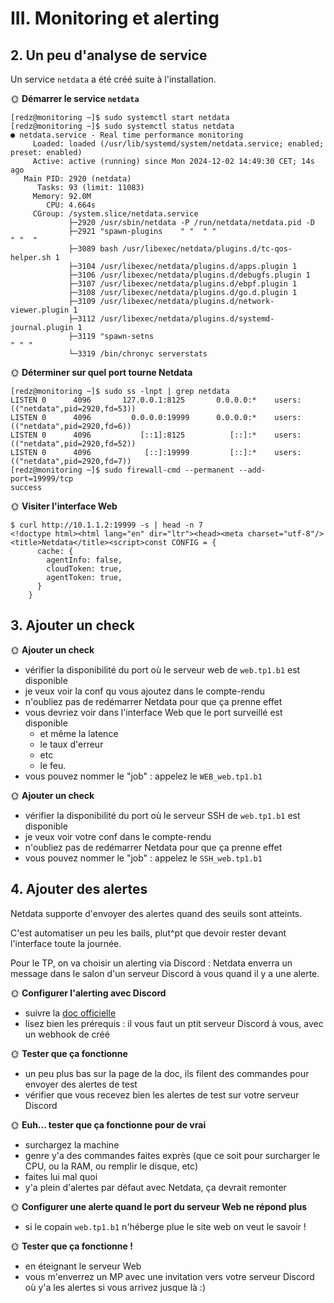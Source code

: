 # III. Monitoring et alerting

## 2. Un peu d'analyse de service

Un service `netdata` a été créé suite à l'installation.

🌞 **Démarrer le service `netdata`**
```
[redz@monitoring ~]$ sudo systemctl start netdata
[redz@monitoring ~]$ sudo systemctl status netdata
● netdata.service - Real time performance monitoring
     Loaded: loaded (/usr/lib/systemd/system/netdata.service; enabled; preset: enabled)
     Active: active (running) since Mon 2024-12-02 14:49:30 CET; 14s ago
   Main PID: 2920 (netdata)
      Tasks: 93 (limit: 11083)
     Memory: 92.0M
        CPU: 4.664s
     CGroup: /system.slice/netdata.service
             ├─2920 /usr/sbin/netdata -P /run/netdata/netdata.pid -D
             ├─2921 "spawn-plugins    " "  " "                        " "  "
             ├─3089 bash /usr/libexec/netdata/plugins.d/tc-qos-helper.sh 1
             ├─3104 /usr/libexec/netdata/plugins.d/apps.plugin 1
             ├─3106 /usr/libexec/netdata/plugins.d/debugfs.plugin 1
             ├─3107 /usr/libexec/netdata/plugins.d/ebpf.plugin 1
             ├─3108 /usr/libexec/netdata/plugins.d/go.d.plugin 1
             ├─3109 /usr/libexec/netdata/plugins.d/network-viewer.plugin 1
             ├─3112 /usr/libexec/netdata/plugins.d/systemd-journal.plugin 1
             ├─3119 "spawn-setns                                         " " "
             └─3319 /bin/chronyc serverstats
```
🌞 **Déterminer sur quel port tourne Netdata**
```
[redz@monitoring ~]$ sudo ss -lnpt | grep netdata
LISTEN 0      4096       127.0.0.1:8125       0.0.0.0:*    users:(("netdata",pid=2920,fd=53))
LISTEN 0      4096         0.0.0.0:19999      0.0.0.0:*    users:(("netdata",pid=2920,fd=6))
LISTEN 0      4096           [::1]:8125          [::]:*    users:(("netdata",pid=2920,fd=52))
LISTEN 0      4096            [::]:19999         [::]:*    users:(("netdata",pid=2920,fd=7))
[redz@monitoring ~]$ sudo firewall-cmd --permanent --add-port=19999/tcp
success
```
🌞 **Visiter l'interface Web**
```
$ curl http://10.1.1.2:19999 -s | head -n 7
<!doctype html><html lang="en" dir="ltr"><head><meta charset="utf-8"/><title>Netdata</title><script>const CONFIG = {
      cache: {
        agentInfo: false,
        cloudToken: true,
        agentToken: true,
      }
    }
```
## 3. Ajouter un check

🌞 **Ajouter un check**

- vérifier la disponibilité du port où le serveur web de `web.tp1.b1` est disponible
- je veux voir la conf qu vous ajoutez dans le compte-rendu
- n'oubliez pas de redémarrer Netdata pour que ça prenne effet
- vous devriez voir dans l'interface Web que le port surveillé est disponible
  - et même la latence
  - le taux d'erreur
  - etc
  - le feu.
- vous pouvez nommer le "job" : appelez le `WEB_web.tp1.b1`

🌞 **Ajouter un check**

- vérifier la disponibilité du port où le serveur SSH de `web.tp1.b1` est disponible
- je veux voir votre conf dans le compte-rendu
- n'oubliez pas de redémarrer Netdata pour que ça prenne effet
- vous pouvez nommer le "job" : appelez le `SSH_web.tp1.b1`

## 4. Ajouter des alertes

Netdata supporte d'envoyer des alertes quand des seuils sont atteints.

C'est automatiser un peu les bails, plut^pt que devoir rester devant l'interface toute la journée.

Pour le TP, on va choisir un alerting via Discord : Netdata enverra un message dans le salon d'un serveur Discord à vous quand il y a une alerte.

🌞 **Configurer l'alerting avec Discord**

- suivre la [doc officielle](https://learn.netdata.cloud/docs/alerts-&-notifications/notifications/agent-dispatched-notifications/discord)
- lisez bien les prérequis : il vous faut un ptit serveur Discord à vous, avec un webhook de créé

🌞 **Tester que ça fonctionne**

- un peu plus bas sur la page de la doc, ils filent des commandes pour envoyer des alertes de test
- vérifier que vous recevez bien les alertes de test sur votre serveur Discord

🌞 **Euh... tester que ça fonctionne pour de vrai**

- surchargez la machine
- genre y'a des commandes faites exprès (que ce soit pour surcharger le CPU, ou la RAM, ou remplir le disque, etc)
- faites lui mal quoi
- y'a plein d'alertes par défaut avec Netdata, ça devrait remonter

🌞 **Configurer une alerte quand le port du serveur Web ne répond plus**

- si le copain `web.tp1.b1` n'héberge plue le site web on veut le savoir !

🌞 **Tester que ça fonctionne !**

- en éteignant le serveur Web
- vous m'enverrez un MP avec une invitation vers votre serveur Discord où y'a les alertes si vous arrivez jusque là :)
